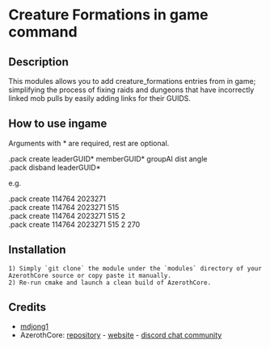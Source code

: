 # Creature Formations in game command

## Description

This modules allows you to add creature_formations entries from in game; simplifying the process of fixing raids and
dungeons that have incorrectly linked mob pulls by easily adding links for their GUIDS.

## How to use ingame

Arguments with * are required, rest are optional.

.pack create leaderGUID* memberGUID* groupAI dist angle  
.pack disband leaderGUID*

e.g.  

.pack create 114764 2023271  
.pack create 114764 2023271 515  
.pack create 114764 2023271 515 2  
.pack create 114764 2023271 515 2 270  


## Installation

```
1) Simply `git clone` the module under the `modules` directory of your AzerothCore source or copy paste it manually.
2) Re-run cmake and launch a clean build of AzerothCore.
```


## Credits

* [mdjong1](https://github.com/mdjong1)
* AzerothCore: [repository](https://github.com/azerothcore) - [website](http://azerothcore.org/) - [discord chat community](https://discord.gg/PaqQRkd)
